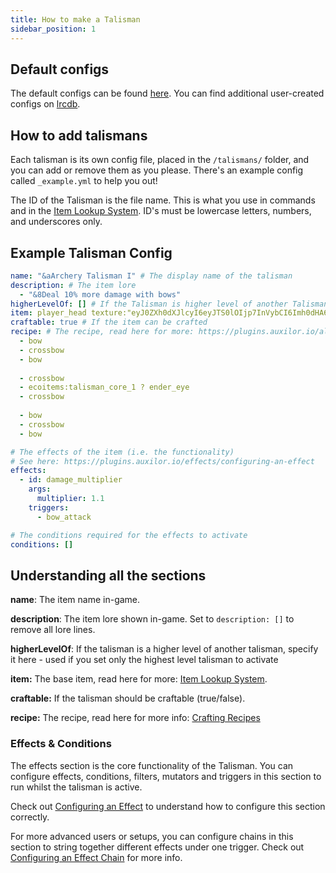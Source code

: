 ```yaml
---
title: How to make a Talisman
sidebar_position: 1
---
```


## Default configs
The default configs can be found [here](https://github.com/Auxilor/Talismans/tree/master/eco-core/core-plugin/src/main/resources/talismans).
You can find additional user-created configs on [lrcdb](https://lrcdb.auxilor.io/).

## How to add talismans
Each talisman is its own config file, placed in the `/talismans/` folder, and you can add or remove them as you please. There's an example config called `_example.yml` to help you out!

The ID of the Talisman is the file name. This is what you use in commands and in the [Item Lookup System](https://plugins.auxilor.io/all-plugins/the-item-lookup-system).
ID's must be lowercase letters, numbers, and underscores only.

## Example Talisman Config

```yaml
name: "&aArchery Talisman I" # The display name of the talisman
description: # The item lore
  - "&8Deal 10% more damage with bows"
higherLevelOf: [] # If the Talisman is higher level of another Talisman - Useful for only having the highest level Talisman active
item: player_head texture:"eyJ0ZXh0dXJlcyI6eyJTS0lOIjp7InVybCI6Imh0dHA6Ly90ZXh0dXJlcy5taW5lY3JhZnQubmV0L3RleHR1cmUvZDBmOGRmYTVlZmM3NTYzMGNlMGRmNDBhNDliOGY1OWJjMjIyMTRkZTk3ZTNmYjQ0YjNjNTZlOGE5YzhhNTZiNiJ9fX0=" # The item in-game: https://plugins.auxilor.io/all-plugins/the-item-lookup-system
craftable: true # If the item can be crafted
recipe: # The recipe, read here for more: https://plugins.auxilor.io/all-plugins/the-item-lookup-system#crafting-recipes
  - bow
  - crossbow
  - bow
     
  - crossbow
  - ecoitems:talisman_core_1 ? ender_eye
  - crossbow
     
  - bow
  - crossbow
  - bow

# The effects of the item (i.e. the functionality)
# See here: https://plugins.auxilor.io/effects/configuring-an-effect
effects:
  - id: damage_multiplier
    args:
      multiplier: 1.1
    triggers:
      - bow_attack

# The conditions required for the effects to activate
conditions: []
```

## Understanding all the sections

**name**: The item name in-game.

**description**: The item lore shown in-game. Set to `description: []` to remove all lore lines.

**higherLevelOf**: If the talisman is a higher level of another talisman, specify it here - used if you set only the highest level talisman to activate

**item:** The base item, read here for more: [Item Lookup System](https://plugins.auxilor.io/all-plugins/the-item-lookup-system).

**craftable:** If the talisman should be craftable (true/false).

**recipe:** The recipe, read here for more info: [Crafting Recipes](https://plugins.auxilor.io/all-plugins/the-item-lookup-system#crafting-recipes)

### Effects & Conditions

The effects section is the core functionality of the Talisman. You can configure effects, conditions, filters, mutators and triggers in this section to run whilst the talisman is active.

Check out [Configuring an Effect](https://plugins.auxilor.io/effects/configuring-an-effect) to understand how to configure this section correctly.

For more advanced users or setups, you can configure chains in this section to string together different effects under one trigger. Check out [Configuring an Effect Chain](https://plugins.auxilor.io/effects/configuring-a-chain) for more info.